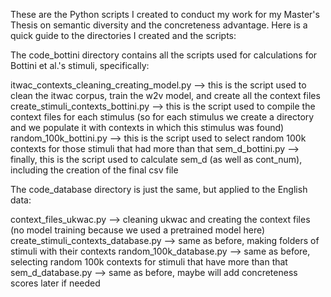 These are the Python scripts I created to conduct my work for my Master's Thesis on semantic diversity and the concreteness advantage. Here is a quick guide to the directories I created and the scripts:

The code_bottini directory contains all the scripts used for calculations for Bottini et al.'s stimuli, specifically:

itwac_contexts_cleaning_creating_model.py --> this is the script used to clean the itwac corpus, train the w2v model, and create all the context files
create_stimuli_contexts_bottini.py --> this is the script used to compile the context files for each stimulus (so for each stimulus we create a directory and we populate it with contexts in which this stimulus was found)
random_100k_bottini.py --> this is the script used to select random 100k contexts for those stimuli that had more than that
sem_d_bottini.py --> finally, this is the script used to calculate sem_d (as well as cont_num), including the creation of the final csv file

The code_database directory is just the same, but applied to the English data:

context_files_ukwac.py --> cleaning ukwac and creating the context files (no model training because we used a pretrained model here)
create_stimuli_contexts_database.py --> same as before, making folders of stimuli with their contexts
random_100k_database.py --> same as before, selecting random 100k contexts for stimuli that have more than that
sem_d_database.py --> same as before, maybe will add concreteness scores later if needed
